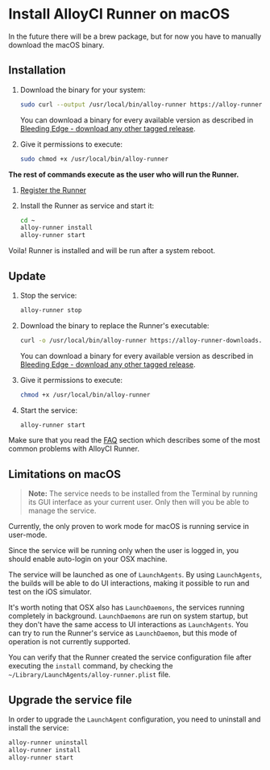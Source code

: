 # Install AlloyCI Runner on macOS

In the future there will be a brew package, but for now you have to manually
download the macOS binary.

## Installation

1. Download the binary for your system:

    ```bash
    sudo curl --output /usr/local/bin/alloy-runner https://alloy-runner-downloads.s3.amazonaws.com/latest/binaries/alloy-runner-darwin-amd64
    ```

    You can download a binary for every available version as described in
    [Bleeding Edge - download any other tagged release](bleeding-edge.md#download-any-other-tagged-release).

1. Give it permissions to execute:

    ```bash
    sudo chmod +x /usr/local/bin/alloy-runner
    ```

**The rest of commands execute as the user who will run the Runner.**

1. [Register the Runner](../register/README.md)
1. Install the Runner as service and start it:

    ```bash
    cd ~
    alloy-runner install
    alloy-runner start
    ```

Voila! Runner is installed and will be run after a system reboot.

## Update

1. Stop the service:

    ```bash
    alloy-runner stop
    ```

1. Download the binary to replace the Runner's executable:

    ```bash
    curl -o /usr/local/bin/alloy-runner https://alloy-runner-downloads.s3.amazonaws.com/latest/binaries/alloy-runner-darwin-amd64
    ```

    You can download a binary for every available version as described in
    [Bleeding Edge - download any other tagged release](bleeding-edge.md#download-any-other-tagged-release).

1. Give it permissions to execute:

    ```bash
    chmod +x /usr/local/bin/alloy-runner
    ```

1. Start the service:

    ```bash
    alloy-runner start
    ```

Make sure that you read the [FAQ](../faq/README.md) section which describes
some of the most common problems with AlloyCI Runner.

## Limitations on macOS

>**Note:**
The service needs to be installed from the Terminal by running its GUI
interface as your current user. Only then will you be able to manage the service.

Currently, the only proven to work mode for macOS is running service in user-mode.

Since the service will be running only when the user is logged in, you should
enable auto-login on your OSX machine.

The service will be launched as one of `LaunchAgents`. By using `LaunchAgents`,
the builds will be able to do UI interactions, making it possible to run and
test on the iOS simulator.

It's worth noting that OSX also has `LaunchDaemons`, the services running
completely in background. `LaunchDaemons` are run on system startup, but they
don't have the same access to UI interactions as `LaunchAgents`. You can try to
run the Runner's service as `LaunchDaemon`, but this mode of operation is not
currently supported.

You can verify that the Runner created the service configuration file after
executing the `install` command, by checking the
`~/Library/LaunchAgents/alloy-runner.plist` file.

## Upgrade the service file

In order to upgrade the `LaunchAgent` configuration, you need to uninstall and
install the service:

```bash
alloy-runner uninstall
alloy-runner install
alloy-runner start
```
